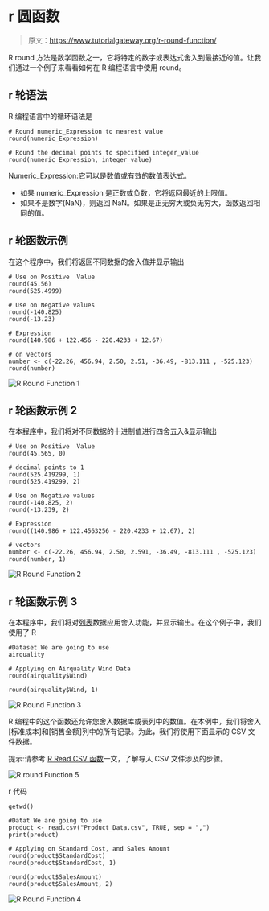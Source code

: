 # r 圆函数

> 原文：<https://www.tutorialgateway.org/r-round-function/>

R round 方法是数学函数之一，它将特定的数字或表达式舍入到最接近的值。让我们通过一个例子来看看如何在 R 编程语言中使用 round。

## r 轮语法

R 编程语言中的循环语法是

```
# Round numeric_Expression to nearest value 
round(numeric_Expression)

# Round the decimal points to specified integer_value 
round(numeric_Expression, integer_value)
```

Numeric_Expression:它可以是数值或有效的数值表达式。

*   如果 numeric_Expression 是正数或负数，它将返回最近的上限值。
*   如果不是数字(NaN)，则返回 NaN。如果是正无穷大或负无穷大，函数返回相同的值。

## r 轮函数示例

在这个程序中，我们将返回不同数据的舍入值并显示输出

```
# Use on Positive  Value
round(45.56)
round(525.4999)

# Use on Negative values
round(-140.825)
round(-13.23)

# Expression
round(140.986 + 122.456 - 220.4233 + 12.67)

# on vectors
number <- c(-22.26, 456.94, 2.50, 2.51, -36.49, -813.111 , -525.123)
round(number)
```

![R Round Function 1](img/559ad1e402cbd5698d223132c0f0dff4.png)

## r 轮函数示例 2

在本[程序](https://www.tutorialgateway.org/r-programming/)中，我们将对不同数据的十进制值进行四舍五入&显示输出

```
# Use on Positive  Value
round(45.565, 0)

# decimal points to 1 
round(525.419299, 1)
round(525.419299, 2)

# Use on Negative values
round(-140.825, 2) 
round(-13.239, 2)

# Expression
round((140.986 + 122.4563256 - 220.4233 + 12.67), 2)

# vectors
number <- c(-22.26, 456.94, 2.50, 2.591, -36.49, -813.111 , -525.123)
round(number, 1)
```

![R Round Function 2](img/aa17b4a13c993d22efce5a658310d9fa.png)

## r 轮函数示例 3

在本程序中，我们将对[列表](https://www.tutorialgateway.org/r-list/)数据应用舍入功能，并显示输出。在这个例子中，我们使用了 R

```
#Dataset We are going to use
airquality

# Applying on Airquality Wind Data
round(airquality$Wind)

round(airquality$Wind, 1)
```

![R Round Function 3](img/a5d15206c5466ead317ba41752bf8f77.png)

R 编程中的这个函数还允许您舍入数据库或表列中的数值。在本例中，我们将舍入[标准成本]和[销售金额]列中的所有记录。为此，我们将使用下面显示的 CSV 文件数据。

提示:请参考 [R Read CSV 函数](https://www.tutorialgateway.org/r-read-csv-function/)一文，了解导入 CSV 文件涉及的步骤。

![R round Function 5](img/d78fdb06e227ed4400b3cb37f49f0bc5.png)

r 代码

```
getwd()

#Datat We are going to use
product <- read.csv("Product_Data.csv", TRUE, sep = ",")
print(product)

# Applying on Standard Cost, and Sales Amount
round(product$StandardCost)
round(product$StandardCost, 1)

round(product$SalesAmount)
round(product$SalesAmount, 2)
```

![R Round Function 4](img/5012368cb1b73dbf7c5431d9a8ac65c8.png)
